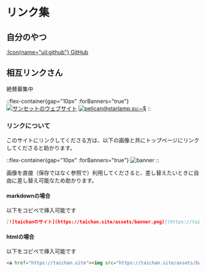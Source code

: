 # リンク集

## 自分のやつ
[:Icon{name="uil:github"} GitHub](https://github.com/tai-cha)


## 相互リンクさん
絶賛募集中

::flex-container{gap="10px" :forBanners="true"}
[![サンセットのウェブサイト](/img/banners/sunset0916-net.jpg)](https://sunset0916.net/)
[![pelican@starlamp.su:~$](https://blog.starlamp.su/theme/img/banner.png)](https://blog.starlamp.su/)
::

### リンクについて
このサイトにリンクしてくださる方は、以下の画像と共にトップページにリンクしてくださると助かります。

::flex-container{gap="10px" :forBanners="true"}
![banner](/assets/banner.png)
::

画像を直接（保存ではなく参照で）利用してくださると、差し替えたいときに自由に差し替え可能なため助かります。

#### markdownの場合
以下をコピペで挿入可能です

```md
[![taichanのサイト](https://taichan.site/assets/banner.png)](https://taichan.site)
```

#### htmlの場合
以下をコピペで挿入可能です

```html
<a href="https://taichan.site"><img src="https://taichan.site/assets/banner.png" alt="taichanのサイト"></a>
```
